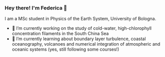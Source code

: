 ### Hey there! I'm Federica 👋

<!--
**fedebenassi/fedebenassi** is a ✨ _special_ ✨ repository because its `README.md` (this file) appears on your GitHub profile.
-->

I am a MSc student in Physics of the Earth System, University of Bologna.
- 🔭 I’m currently working on the study of cold-water, high-chlorophyll concentration filaments in the South China Sea 
- 🌱 I’m currently learning about boundary layer turbulence, coastal oceanography, volcanoes and numerical integration of atmospheric and oceanic systems (yes, still following some courses!)
<!--
- 👯 I’m looking to collaborate on ...
- 🤔 I’m looking for help with ...
- 💬 Ask me about ...
- 📫 How to reach me: ...
- 😄 Pronouns: ...
- ⚡ Fun fact: ...
-->
